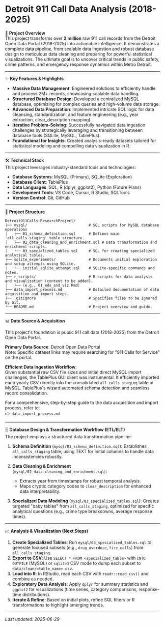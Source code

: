# Detroit 911 Call Data Analysis (2018-2025)

🎯 **Project Overview**  
This project transforms over **2 million** raw 911 call records from the Detroit Open Data Portal (2018-2025) into actionable intelligence. It demonstrates a complete data pipeline, from scalable data ingestion and robust database design to meticulous data cleaning and preparing for powerful statistical visualizations. The ultimate goal is to uncover critical trends in public safety, crime patterns, and emergency response dynamics within Metro Detroit.

---

✨ **Key Features & Highlights**  
- **Massive Data Management**: Engineered solutions to efficiently handle and process 2M+ records, showcasing scalable data handling.  
- **Structured Database Design**: Developed a centralized MySQL database, optimizing for complex queries and high-volume data storage.  
- **Advanced Data Preparation**: Implemented intricate SQL logic for data cleansing, standardization, and feature engineering (e.g., year extraction, clear_description mapping).  
- **Iterative Problem-Solving**: Successfully navigated data ingestion challenges by strategically leveraging and transitioning between database tools (SQLite, MySQL, TablePlus).  
- **Foundational for Insights**: Created analysis-ready datasets tailored for statistical modeling and compelling data visualization in R.

---

🛠️ **Technical Stack**  
This project leverages industry-standard tools and technologies:  
- **Database Systems**: MySQL (Primary), SQLite (Exploration)  
- **Database Client**: TablePlus  
- **Data Languages**: SQL, R (dplyr, ggplot2), Python (Future Plans)  
- **Development Tools**: VS Code, Cursor, R Studio, SQLTools  
- **Version Control**: Git, GitHub

---

📂 **Project Structure**  
```plaintext
Detroit911Calls-ResearchProject/
├── mysql/                            # SQL scripts for MySQL database operations
│   ├── 01_schema_definition.sql      # Defines main 'all_calls_staging' table structure.
│   ├── 02_data_cleaning_and_enrichment.sql # Data transformation and enrichment scripts.
│   └── 03_specialized_tables.sql     # SQL for creating specialized analytical tables.
├── sqlite_experiments/               # Documents initial exploration and setup attempts using SQLite.
│   └── initial_sqlite_attempt.sql    # SQLite-specific commands and notes.
├── r_scripts/                        # R scripts for data analysis and visualization (content to be added).
│   └── (e.g., 01_eda_and_viz.Rmd)
├── data_import_process.md            # Detailed documentation of data acquisition and import steps.
├── .gitignore                        # Specifies files to be ignored by Git.
└── README.md                         # Project overview and guide.
```
---

📊 **Data Source & Acquisition**

This project's foundation is public 911 call data (2018-2025) from the Detroit Open Data Portal.  

**Primary Data Source**: Detroit Open Data Portal  
Note: Specific dataset links may require searching for "911 Calls for Service" on the portal.

**Efficient Data Ingestion Workflow**:  
Given substantial raw CSV file sizes and initial direct MySQL import challenges, the TablePlus GUI client was instrumental. It efficiently imported each yearly CSV directly into the consolidated `all_calls_staging` table in MySQL. TablePlus's wizard automated schema detection and seamless record consolidation.

For a comprehensive, step-by-step guide to the data acquisition and import process, refer to:  
👉 `data_import_process.md`

---

🗄️ **Database Design & Transformation Workflow (ETL/ELT)**  
The project employs a structured data transformation pipeline:  

1. **Schema Definition** (`mysql/01_schema_definition.sql`): Establishes `all_calls_staging` table, using TEXT for initial columns to handle data inconsistencies robustly.  

2. **Data Cleaning & Enrichment** (`mysql/02_data_cleaning_and_enrichment.sql`):  
   - Extracts year from timestamps for robust temporal analysis.  
   - Maps cryptic category codes to `clear_description` for enhanced data interpretability.  

3. **Specialized Data Modeling** (`mysql/03_specialized_tables.sql`): Creates targeted "baby tables" from `all_calls_staging`, optimized for specific analytical questions (e.g., crime type breakdowns, average response times).

---

📈 **Analysis & Visualization (Next Steps)**  
1. **Create Specialized Tables**: Run `mysql/03_specialized_tables.sql` to generate focused subsets (e.g., `drug_overdose`, `fire_calls`) from `all_calls_staging`.  
2. **Export to CSV**: Use `SELECT * FROM <specialized_table>` with `INTO OUTFILE` (MySQL) or `sqlite3` CSV mode to dump each subset to `data/clean/<table_name>.csv`.  
3. **Load into R**: In RStudio, read each CSV with `readr::read_csv()` and combine as needed.  
4. **Exploratory Data Analysis**: Apply `dplyr` for summary statistics and `ggplot2` for visualizations (time series, category comparisons, response-time distributions).  
5. **Iterate & Refine**: Based on initial plots, refine SQL filters or R transformations to highlight emerging trends.  

---

*Last updated: 2025-06-29*  
